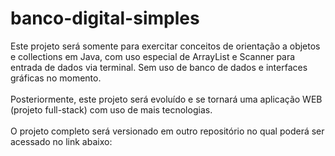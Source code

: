 # banco-digital-simples
Este projeto será somente para exercitar conceitos de orientação a objetos e collections em Java, com uso especial de ArrayList e Scanner para entrada de dados via terminal. Sem uso de banco de dados e interfaces gráficas no momento.
<br>
<br>
Posteriormente, este projeto será evoluído e se tornará uma aplicação WEB (projeto full-stack) com uso de mais tecnologias.
<br>
<br>
O projeto completo será versionado em outro repositório no qual poderá ser acessado no link abaixo:
<br>
